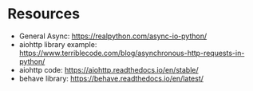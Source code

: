 # Resources
* General Async: https://realpython.com/async-io-python/
* aiohttp library example: https://www.terriblecode.com/blog/asynchronous-http-requests-in-python/
* aiohttp code: https://aiohttp.readthedocs.io/en/stable/
* behave library: https://behave.readthedocs.io/en/latest/
